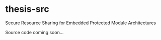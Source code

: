 # thesis-src
Secure Resource Sharing for Embedded Protected Module Architectures

Source code coming soon...
